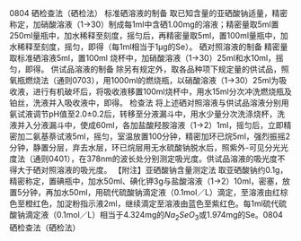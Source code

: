 0804 硒检查法（硒检法）
标准硒溶液的制备 取已知含量的亚硒酸钠适量，精密称定，加硝酸溶液（1→30）制成每1ml中含硒1.00mg的溶液；精密量取5ml置250ml量瓶中，加水稀释至刻度，摇匀后，再精密量取5ml，置100ml量瓶中，加水稀释至刻度，摇匀，即得（每1ml相当于1μg的Se）。
硒对照溶液的制备 精密量取标准硒溶液5ml，置100ml 烧杯中，加硝酸溶液（1→30）25ml和水10ml，摇匀，即得。
供试品溶液的制备 除另有规定外，取各品种项下规定量的供试品，照氧瓶燃烧法（通则0703），用1000ml的燃烧瓶，以硝酸溶液（1→30）25ml为吸收液，进行有机破坏后，将吸收液移置100ml烧杯中，用水15ml分次冲洗燃烧瓶及铂丝，洗液并入吸收液中，即得。
检查法 将上述硒对照溶液与供试品溶液分别用氨试液调节pH值至2.0±0.2后，转移至分液漏斗中，用水少量分次洗涤烧杯，洗液并入分液漏斗中，使成60ml，各加盐酸羟胺溶液（1→2）1ml，摇匀后，立即精密加二氨基萘试液5ml，摇匀，室温放置100分钟，精密加环已烷5ml，强烈振摇2分钟，静置分层，弃去水层，环已烷层用无水硫酸钠脱水后，照紫外-可见分光光度法（通则0401），在378nm的波长处分别测定吸光度。供试品溶液的吸光度不得大于硒对照溶液的吸光度。
【附注】亚硒酸钠含量测定法 取亚硒酸钠约0.1g，精密称定，置碘瓶中，加水50ml、碘化钾3g与盐酸溶液（1→2）10ml，密塞，放置5分钟，再加水50ml，用硫代硫酸钠滴定液（0.1mol／L）滴定，至溶液由红棕色至橙红色，加淀粉指示液2ml，继续滴定至溶液由蓝色至紫红色。每1ml硫代硫酸钠滴定液（0.1mol／L）相当于4.324mg的$Na_{2}SeO_{3}$或1.974mg的Se。0804 硒检查法（硒检法）